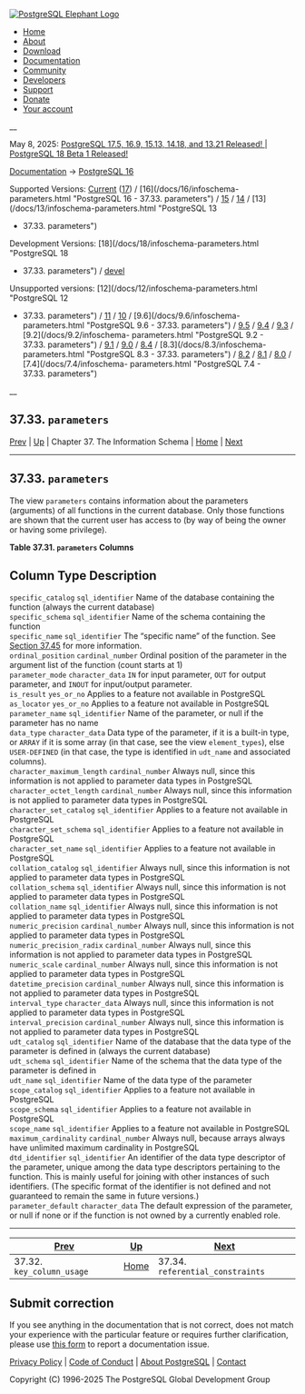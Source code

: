 [ ![PostgreSQL Elephant Logo](/media/img/about/press/elephant.png) ](/)

  * [Home](/ "Home")
  * [About](/about/ "About")
  * [Download](/download/ "Download")
  * [Documentation](/docs/ "Documentation")
  * [Community](/community/ "Community")
  * [Developers](/developer/ "Developers")
  * [Support](/support/ "Support")
  * [Donate](/about/donate/ "Donate")
  * [Your account](/account/ "Your account")

__

May 8, 2025: [ PostgreSQL 17.5, 16.9, 15.13, 14.18, and 13.21 Released! ](/about/news/postgresql-175-169-1513-1418-and-1321-released-3072/) | [ PostgreSQL 18 Beta 1 Released! ](/about/news/postgresql-18-beta-1-released-3070/)

[Documentation](/docs/ "Documentation") -> [PostgreSQL
16](/docs/16/index.html)

Supported Versions: [Current](/docs/current/infoschema-parameters.html
"PostgreSQL 17 - 37.33. parameters") ([17](/docs/17/infoschema-parameters.html
"PostgreSQL 17 - 37.33. parameters")) / [16](/docs/16/infoschema-
parameters.html "PostgreSQL 16 - 37.33. parameters") /
[15](/docs/15/infoschema-parameters.html "PostgreSQL 15 - 37.33. parameters")
/ [14](/docs/14/infoschema-parameters.html "PostgreSQL 14 -
37.33. parameters") / [13](/docs/13/infoschema-parameters.html "PostgreSQL 13
- 37.33. parameters")

Development Versions: [18](/docs/18/infoschema-parameters.html "PostgreSQL 18
- 37.33. parameters") / [devel](/docs/devel/infoschema-parameters.html
"PostgreSQL devel - 37.33. parameters")

Unsupported versions: [12](/docs/12/infoschema-parameters.html "PostgreSQL 12
- 37.33. parameters") / [11](/docs/11/infoschema-parameters.html "PostgreSQL
11 - 37.33. parameters") / [10](/docs/10/infoschema-parameters.html
"PostgreSQL 10 - 37.33. parameters") / [9.6](/docs/9.6/infoschema-
parameters.html "PostgreSQL 9.6 - 37.33. parameters") /
[9.5](/docs/9.5/infoschema-parameters.html "PostgreSQL 9.5 -
37.33. parameters") / [9.4](/docs/9.4/infoschema-parameters.html "PostgreSQL
9.4 - 37.33. parameters") / [9.3](/docs/9.3/infoschema-parameters.html
"PostgreSQL 9.3 - 37.33. parameters") / [9.2](/docs/9.2/infoschema-
parameters.html "PostgreSQL 9.2 - 37.33. parameters") /
[9.1](/docs/9.1/infoschema-parameters.html "PostgreSQL 9.1 -
37.33. parameters") / [9.0](/docs/9.0/infoschema-parameters.html "PostgreSQL
9.0 - 37.33. parameters") / [8.4](/docs/8.4/infoschema-parameters.html
"PostgreSQL 8.4 - 37.33. parameters") / [8.3](/docs/8.3/infoschema-
parameters.html "PostgreSQL 8.3 - 37.33. parameters") /
[8.2](/docs/8.2/infoschema-parameters.html "PostgreSQL 8.2 -
37.33. parameters") / [8.1](/docs/8.1/infoschema-parameters.html "PostgreSQL
8.1 - 37.33. parameters") / [8.0](/docs/8.0/infoschema-parameters.html
"PostgreSQL 8.0 - 37.33. parameters") / [7.4](/docs/7.4/infoschema-
parameters.html "PostgreSQL 7.4 - 37.33. parameters")

__

37.33. `parameters`  
---  
[Prev](infoschema-key-column-usage.html "37.32. key_column_usage")  | [Up](information-schema.html "Chapter 37. The Information Schema") | Chapter 37. The Information Schema | [Home](index.html "PostgreSQL 16.9 Documentation") |  [Next](infoschema-referential-constraints.html "37.34. referential_constraints")  
  
* * *

## 37.33. `parameters` #

The view `parameters` contains information about the parameters (arguments) of
all functions in the current database. Only those functions are shown that the
current user has access to (by way of being the owner or having some
privilege).

**Table  37.31. `parameters` Columns**

Column Type Description  
---  
`specific_catalog` `sql_identifier` Name of the database containing the
function (always the current database)  
`specific_schema` `sql_identifier` Name of the schema containing the function  
`specific_name` `sql_identifier` The “specific name” of the function. See
[Section 37.45](infoschema-routines.html "37.45. routines") for more
information.  
`ordinal_position` `cardinal_number` Ordinal position of the parameter in the
argument list of the function (count starts at 1)  
`parameter_mode` `character_data` `IN` for input parameter, `OUT` for output
parameter, and `INOUT` for input/output parameter.  
`is_result` `yes_or_no` Applies to a feature not available in PostgreSQL  
`as_locator` `yes_or_no` Applies to a feature not available in PostgreSQL  
`parameter_name` `sql_identifier` Name of the parameter, or null if the
parameter has no name  
`data_type` `character_data` Data type of the parameter, if it is a built-in
type, or `ARRAY` if it is some array (in that case, see the view
`element_types`), else `USER-DEFINED` (in that case, the type is identified in
`udt_name` and associated columns).  
`character_maximum_length` `cardinal_number` Always null, since this
information is not applied to parameter data types in PostgreSQL  
`character_octet_length` `cardinal_number` Always null, since this information
is not applied to parameter data types in PostgreSQL  
`character_set_catalog` `sql_identifier` Applies to a feature not available in
PostgreSQL  
`character_set_schema` `sql_identifier` Applies to a feature not available in
PostgreSQL  
`character_set_name` `sql_identifier` Applies to a feature not available in
PostgreSQL  
`collation_catalog` `sql_identifier` Always null, since this information is
not applied to parameter data types in PostgreSQL  
`collation_schema` `sql_identifier` Always null, since this information is not
applied to parameter data types in PostgreSQL  
`collation_name` `sql_identifier` Always null, since this information is not
applied to parameter data types in PostgreSQL  
`numeric_precision` `cardinal_number` Always null, since this information is
not applied to parameter data types in PostgreSQL  
`numeric_precision_radix` `cardinal_number` Always null, since this
information is not applied to parameter data types in PostgreSQL  
`numeric_scale` `cardinal_number` Always null, since this information is not
applied to parameter data types in PostgreSQL  
`datetime_precision` `cardinal_number` Always null, since this information is
not applied to parameter data types in PostgreSQL  
`interval_type` `character_data` Always null, since this information is not
applied to parameter data types in PostgreSQL  
`interval_precision` `cardinal_number` Always null, since this information is
not applied to parameter data types in PostgreSQL  
`udt_catalog` `sql_identifier` Name of the database that the data type of the
parameter is defined in (always the current database)  
`udt_schema` `sql_identifier` Name of the schema that the data type of the
parameter is defined in  
`udt_name` `sql_identifier` Name of the data type of the parameter  
`scope_catalog` `sql_identifier` Applies to a feature not available in
PostgreSQL  
`scope_schema` `sql_identifier` Applies to a feature not available in
PostgreSQL  
`scope_name` `sql_identifier` Applies to a feature not available in PostgreSQL  
`maximum_cardinality` `cardinal_number` Always null, because arrays always
have unlimited maximum cardinality in PostgreSQL  
`dtd_identifier` `sql_identifier` An identifier of the data type descriptor of
the parameter, unique among the data type descriptors pertaining to the
function. This is mainly useful for joining with other instances of such
identifiers. (The specific format of the identifier is not defined and not
guaranteed to remain the same in future versions.)  
`parameter_default` `character_data` The default expression of the parameter,
or null if none or if the function is not owned by a currently enabled role.  
  
  

* * *

[Prev](infoschema-key-column-usage.html "37.32. key_column_usage")  | [Up](information-schema.html "Chapter 37. The Information Schema") |  [Next](infoschema-referential-constraints.html "37.34. referential_constraints")  
---|---|---  
37.32. `key_column_usage`  | [Home](index.html "PostgreSQL 16.9 Documentation") |  37.34. `referential_constraints`  
  
## Submit correction

If you see anything in the documentation that is not correct, does not match
your experience with the particular feature or requires further clarification,
please use [this form](/account/comments/new/16/infoschema-parameters.html/)
to report a documentation issue.

[Privacy Policy](/about/privacypolicy) | [Code of Conduct](/about/policies/coc/) | [About PostgreSQL](/about/) | [Contact](/about/contact/)  

Copyright (C) 1996-2025 The PostgreSQL Global Development Group

